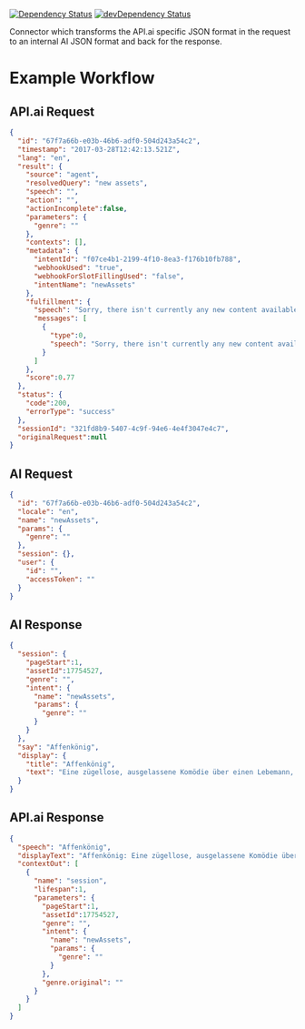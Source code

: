 [![Dependency Status](https://david-dm.org/dragonprojects/ai-connector-apiai.svg)](https://david-dm.org/dragonprojects/ai-connector-apiai)
[![devDependency Status](https://david-dm.org/dragonprojects/ai-connector-apiai/dev-status.svg)](https://david-dm.org/dragonprojects/ai-connector-apiai?type=dev)

Connector which transforms the API.ai specific JSON format in the request to an internal AI JSON format and back for the response.


# Example Workflow

## API.ai Request

```json
{
  "id": "67f7a66b-e03b-46b6-adf0-504d243a54c2",
  "timestamp": "2017-03-28T12:42:13.521Z",
  "lang": "en",
  "result": {
    "source": "agent",
    "resolvedQuery": "new assets",
    "speech": "",
    "action": "",
    "actionIncomplete":false,
    "parameters": {
      "genre": ""
    },
    "contexts": [],
    "metadata": {
      "intentId": "f07ce4b1-2199-4f10-8ea3-f176b10fb788",
      "webhookUsed": "true",
      "webhookForSlotFillingUsed": "false",
      "intentName": "newAssets"
    },
    "fulfillment": {
      "speech": "Sorry, there isn't currently any new content available",
      "messages": [
        {
          "type":0,
          "speech": "Sorry, there isn't currently any new content available"
        }
      ]
    },
    "score":0.77
  },
  "status": {
    "code":200,
    "errorType": "success"
  },
  "sessionId": "321fd8b9-5407-4c9f-94e6-4e4f3047e4c7",
  "originalRequest":null
}
```

## AI Request

```json
{
  "id": "67f7a66b-e03b-46b6-adf0-504d243a54c2",
  "locale": "en",
  "name": "newAssets",
  "params": {
    "genre": ""
  },
  "session": {},
  "user": {
    "id": "",
    "accessToken": ""
  }
}
```

## AI Response

```json
{
  "session": {
    "pageStart":1,
    "assetId":17754527,
    "genre": "",
    "intent": {
      "name": "newAssets",
      "params": {
        "genre": ""
      }
    }
  },
  "say": "Affenkönig",
  "display": {
    "title": "Affenkönig",
    "text": "Eine zügellose, ausgelassene Komödie über einen Lebemann, der seine ehemaligen Schulkameraden zum Feiern nach Südfrankreich einlädt. Eine provozierende Satire mit bitterbösen Blick auf das Lebensgefühl von Männern jenseits der 40."
  }
}
```

## API.ai Response

```json
{
  "speech": "Affenkönig",
  "displayText": "Affenkönig: Eine zügellose, ausgelassene Komödie über einen Lebemann, der seine ehemaligen Schulkameraden zum Feiern nach Südfrankreich einlädt. Eine provozierende Satire mit bitterbösen Blick auf das Lebensgefühl von Männern jenseits der 40.",
  "contextOut": [
    {
      "name": "session",
      "lifespan":1,
      "parameters": {
        "pageStart":1,
        "assetId":17754527,
        "genre": "",
        "intent": {
          "name": "newAssets",
          "params": {
            "genre": ""
          }
        },
        "genre.original": ""
      }
    }
  ]
}
```
